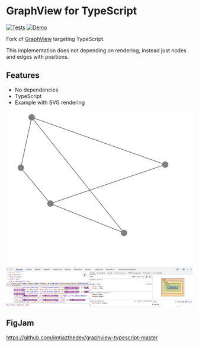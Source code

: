 # GraphView for TypeScript

[![Tests](https://github.com/rodydavis/graphview-typescript/actions/workflows/tests.yml/badge.svg)](https://github.com/rodydavis/graphview-typescript/actions/workflows/tests.yml)
[![Demo](https://github.com/rodydavis/graphview-typescript/actions/workflows/demo.yml/badge.svg)](https://github.com/rodydavis/graphview-typescript/actions/workflows/demo.yml)

Fork of [GraphView](https://github.com/imtiazthedev/graphview-typescript-master) targeting TypeScript.

This implementation does not depending on rendering, instead just nodes and edges with positions.

## Features

- No dependencies
- TypeScript
- Example with SVG rendering

![](screenshot.png)

## FigJam

https://github.com/imtiazthedev/graphview-typescript-master
